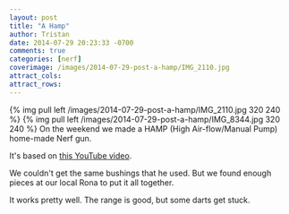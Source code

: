 ```yaml
---
layout: post
title: "A Hamp"
author: Tristan
date: 2014-07-29 20:23:33 -0700
comments: true
categories: [nerf]
coverimage: /images/2014-07-29-post-a-hamp/IMG_2110.jpg
attract_cols:
attract_rows:
---
```

{% img pull left /images/2014-07-29-post-a-hamp/IMG_2110.jpg 320 240 %}
{% img pull left /images/2014-07-29-post-a-hamp/IMG_8344.jpg 320 240 %}
On the weekend we made a HAMP (High Air-flow/Manual Pump) home-made Nerf gun.

It's based on [this YouTube video](https://www.youtube.com/watch?v=8oUIYxng9C8).

We couldn't get the same bushings that he used. But we found enough pieces at our local Rona to put it all together.

It works pretty well. The range is good, but some darts get stuck.

